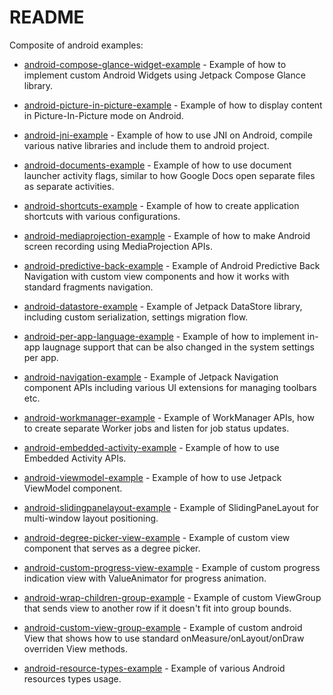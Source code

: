 # README #

Composite of android examples:

* [android-compose-glance-widget-example](https://github.com/vshpyrka/android-compose-glance-widget-example) - Example of how to implement custom Android Widgets using Jetpack Compose Glance library.

* [android-picture-in-picture-example](https://github.com/vshpyrka/android-picture-in-picture-example) - Example of how to display content in Picture-In-Picture mode on Android.

* [android-jni-example](https://github.com/vshpyrka/android-jni-example) - Example of how to use JNI on Android, compile various native libraries and include them to android project.

* [android-documents-example](https://github.com/vshpyrka/android-documents-example) - Example of how to use document launcher activity flags, similar to how Google Docs open separate files as separate activities.

* [android-shortcuts-example](https://github.com/vshpyrka/android-shortcuts-example) - Example of how to create application shortcuts with various configurations.

* [android-mediaprojection-example](https://github.com/vshpyrka/android-mediaprojection-example) - Example of how to make Android screen recording using MediaProjection APIs.

* [android-predictive-back-example](https://github.com/vshpyrka/android-predictive-back-example) - Example of Android Predictive Back Navigation with custom view components and how it works with standard fragments navigation.

* [android-datastore-example](https://github.com/vshpyrka/android-datastore-example) - Example of Jetpack DataStore library, including custom serialization, settings migration flow.

* [android-per-app-language-example](https://github.com/vshpyrka/android-per-app-language-example) - Example of how to implement in-app laugnage support that can be also changed in the system settings per app.

* [android-navigation-example](https://github.com/vshpyrka/android-navigation-example) - Example of Jetpack Navigation component APIs including various UI extensions for managing toolbars etc.

* [android-workmanager-example](https://github.com/vshpyrka/android-workmanager-example) - Example of WorkManager APIs, how to create separate Worker jobs and listen for job status updates.

* [android-embedded-activity-example](https://github.com/vshpyrka/android-embedded-activity-example) - Example of how to use Embedded Activity APIs.

* [android-viewmodel-example](https://github.com/vshpyrka/android-viewmodel-example) - Example of how to use Jetpack ViewModel component.

* [android-slidingpanelayout-example](https://github.com/vshpyrka/android-slidingpanelayout-example) - Example of SlidingPaneLayout for multi-window layout positioning.

* [android-degree-picker-view-example](https://github.com/vshpyrka/android-degree-picker-view-example) - Example of custom view component that serves as a degree picker.

* [android-custom-progress-view-example](https://github.com/vshpyrka/android-custom-progress-view-example) - Example of custom progress indication view with ValueAnimator for progress animation.

* [android-wrap-children-group-example](https://github.com/vshpyrka/android-wrap-children-group-example) - Example of custom ViewGroup that sends view to another row if it doesn't fit into group bounds.

* [android-custom-view-group-example](https://github.com/vshpyrka/android-custom-view-group-example) - Example of custom android View that shows how to use standard onMeasure/onLayout/onDraw overriden View methods.

* [android-resource-types-example](https://github.com/vshpyrka/android-resource-types-example) - Example of various Android resources types usage.


